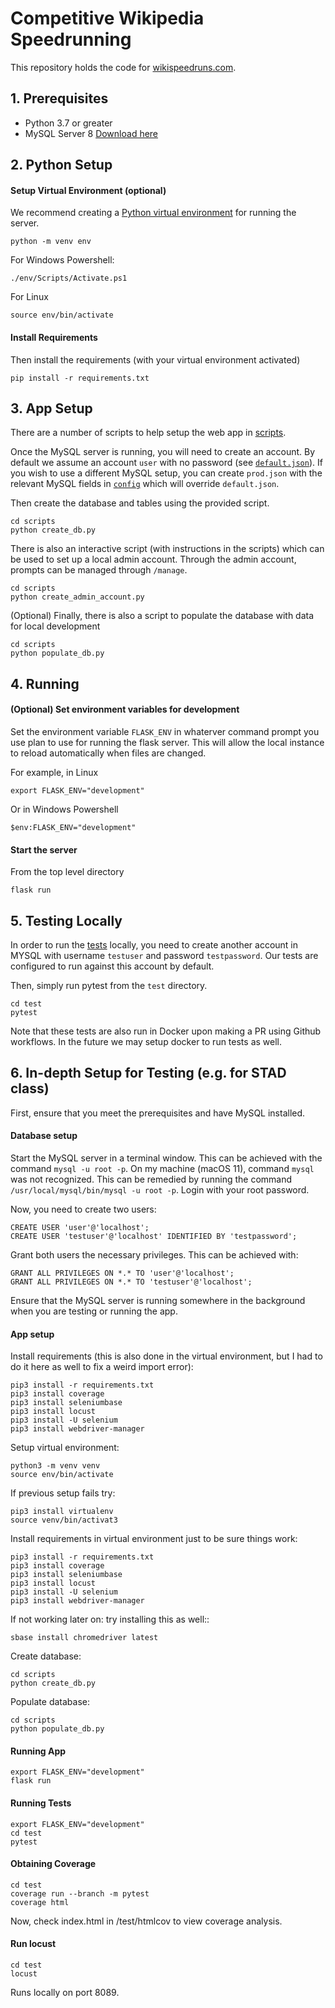 # Competitive Wikipedia Speedrunning

This repository holds the code for [wikispeedruns.com](https://wikispeedruns.com).

## 1. Prerequisites

- Python 3.7 or greater
- MySQL Server 8 [Download here](https://dev.mysql.com/downloads/)

## 2. Python Setup

#### Setup Virtual Environment (optional)
We recommend creating a [Python virtual environment](https://docs.python.org/3/tutorial/venv.html)
for running the server.
```
python -m venv env
```

For Windows Powershell:
```
./env/Scripts/Activate.ps1
```

For Linux
```
source env/bin/activate
```

#### Install Requirements
Then install the requirements (with your virtual environment activated)
```
pip install -r requirements.txt
```

## 3. App Setup
There are a number of scripts to help setup the web app in [scripts](scripts).

Once the MySQL server is running, you will need to create an account. By
default we assume an account `user` with no password (see
[`default.json`](config/default.json)). If you wish to use a different MySQL
setup, you can create `prod.json` with the relevant MySQL fields in
[`config`](config) which will override `default.json`.

Then create the database and tables using the provided script.
```
cd scripts
python create_db.py
```

There is also an interactive script (with instructions in the scripts) which
can be used to set up a local admin account. Through the admin account, 
prompts can be managed through `/manage`.
```
cd scripts
python create_admin_account.py
```

(Optional) Finally, there is also a script to populate the database with data
for local development
```
cd scripts
python populate_db.py
```
## 4. Running

#### (Optional) Set environment variables for development
Set the environment variable `FLASK_ENV` in whaterver command prompt you use plan to use
for running the flask server. This will allow the local instance to reload automatically
when files are changed.

For example, in Linux
```
export FLASK_ENV="development"
```

Or in Windows Powershell
```
$env:FLASK_ENV="development"
```

#### Start the server
From the top level directory
```
flask run
```

## 5. Testing Locally

In order to run the [tests](test) locally, you need to create another account in MYSQL
with username `testuser` and password `testpassword`. Our tests are configured to run
against this account by default.

Then, simply run pytest from the `test` directory.
```
cd test
pytest
```

Note that these tests are also run in Docker upon making a PR using Github workflows.
In the future we may setup docker to run tests as well.


## 6. In-depth Setup for Testing (e.g. for STAD class)
First, ensure that you meet the prerequisites and have MySQL installed.

#### Database setup
Start the MySQL server in a terminal window. This can be achieved with the command
`mysql -u root -p`. On my machine (macOS 11), command `mysql` was not recognized. 
This can be remedied by running the command `/usr/local/mysql/bin/mysql -u root -p`.
Login with your root password.

Now, you need to create two users:
```
CREATE USER 'user'@'localhost';
CREATE USER 'testuser'@'localhost' IDENTIFIED BY 'testpassword';
```

Grant both users the necessary privileges. This can be achieved with:
```
GRANT ALL PRIVILEGES ON *.* TO 'user'@'localhost';
GRANT ALL PRIVILEGES ON *.* TO 'testuser'@'localhost';
```

Ensure that the MySQL server is running somewhere in the background when you are 
testing or running the app.

#### App setup
Install requirements (this is also done in the virtual environment, but I had to 
do it here as well to fix a weird import error):
```
pip3 install -r requirements.txt
pip3 install coverage
pip3 install seleniumbase
pip3 install locust
pip3 install -U selenium
pip3 install webdriver-manager
```

Setup virtual environment:
```
python3 -m venv venv
source env/bin/activate
```
If previous setup fails try:
```
pip3 install virtualenv
source venv/bin/activat3
```

Install requirements in virtual environment just to be sure things work:
```
pip3 install -r requirements.txt
pip3 install coverage
pip3 install seleniumbase
pip3 install locust
pip3 install -U selenium
pip3 install webdriver-manager
```

If not working later on: try installing this as well::
```
sbase install chromedriver latest
```

Create database:
```
cd scripts
python create_db.py
```

Populate database:
```
cd scripts
python populate_db.py
```

#### Running App
```
export FLASK_ENV="development"
flask run
```

#### Running Tests
```
export FLASK_ENV="development"
cd test
pytest
```

#### Obtaining Coverage
```
cd test
coverage run --branch -m pytest
coverage html
```
Now, check index.html in /test/htmlcov to view coverage analysis.

#### Run locust
```
cd test
locust
```
Runs locally on port 8089.



